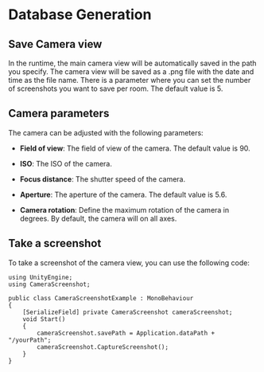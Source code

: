 # Database Generation
## Save Camera view

In the runtime, the main camera view will be automatically saved in the path you specify. The camera view will be saved as a .png file with the date and time as the file name.
There is a parameter where you can set the number of screenshots you want to save per room. The default value is 5.

## Camera parameters

The camera can be adjusted with the following parameters:

- **Field of view**: The field of view of the camera. The default value is 90.
- **ISO**: The ISO of the camera.
- **Focus distance**: The shutter speed of the camera.
- **Aperture**: The aperture of the camera. The default value is 5.6.

- **Camera rotation**: Define the maximum rotation of the camera in degrees. By default, the camera will on all axes.

## Take a screenshot

To take a screenshot of the camera view, you can use the following code:

```Csharp
using UnityEngine;
using CameraScreenshot;

public class CameraScreenshotExample : MonoBehaviour
{
    [SerializeField] private CameraScreenshot cameraScreenshot;
    void Start()
    {
        cameraScreenshot.savePath = Application.dataPath + "/yourPath";
        cameraScreenshot.CaptureScreenshot();
    }
}
```

